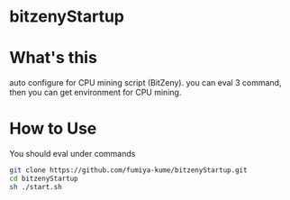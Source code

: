 # bitzenyStartup

# What's this

auto configure for CPU mining script (BitZeny).
you can eval 3 command, then you can get environment for CPU mining.

# How to Use

You should eval under commands

```sh
git clone https://github.com/fumiya-kume/bitzenyStartup.git
cd bitzenyStartup
sh ./start.sh
```

